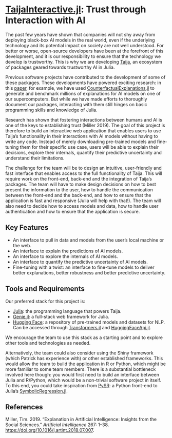 # [TaijaInteractive.jl](https://github.com/JuliaTrustworthyAI/TaijaInteractive.jl): Trust through Interaction with AI

The past few years have shown that companies will not shy away from deploying black-box AI models in the real world, even if the underlying technology and its potential impact on society are not well understood. For better or worse, open-source developers have been at the forefront of this development, and it is our responsibility to ensure that the technology we develop is trustworthy. This is why we are developing [Taija](https://github.com/JuliaTrustworthyAI), an ecosystem of packages geared towards trustworthy AI in Julia.

Previous software projects have contributed to the development of some of these packages. These developments have powered exciting research: in this [paper](https://arxiv.org/abs/2312.10648), for example, we have used [CounterfactualExplanations.jl](https://github.com/JuliaTrustworthyAI/CounterfactualExplanations.jl) to generate and benchmark millions of explanations for AI models on one of our supercomputers. But while we have made efforts to thoroughly document our packages, interacting with them still hinges on basic programming skills and knowledge of Julia.

Research has shown that fostering interactions between humans and AI is one of the keys to establishing trust (Miller 2019). The goal of this project is therefore to build an interactive web application that enables users to use Taija’s functionality in their interactions with AI models without having to write any code. Instead of merely downloading pre-trained models and fine-tuning them for their specific use case, users will be able to explain their decisions, explore their internals, quantify their predictive uncertainty and understand their limitations.

The challenge for the team will be to design an intuitive, user-friendly and fast interface that enables access to the full functionality of Taija. This will require work on the front-end, back-end and the integration of Taija’s packages. The team will have to make design decisions on how to best present the information to the user, how to handle the communication between the front-end and the back-end, and how to ensure that the application is fast and responsive (Julia will help with that!). The team will also need to decide how to access models and data, how to handle user authentication and how to ensure that the application is secure.

## Key Features

- An interface to pull in data and models from the user’s local machine or the web.
- An interface to explain the predictions of AI models.
- An interface to explore the internals of AI models.
- An interface to quantify the predictive uncertainty of AI models.
- Fine-tuning with a twist: an interface to fine-tune models to deliver better explanations, better robustness and better predictive uncertainty.

## Tools and Requirements

Our preferred stack for this project is:

- [Julia](https://julialang.org/): the programming language that powers Taija.
- [Genie.jl](https://genieframework.com/): a full-stack web framework for Julia.
- [Hugging Face](https://huggingface.co/): a repository of pre-trained models and datasets for NLP. Can be accessed through [Transformers.jl](https://chengchingwen.github.io/Transformers.jl/dev/getstarted/#Using-(HuggingFace)-Pre-trained-Models) and [HuggingFaceApi.jl](https://github.com/FluxML/HuggingFaceApi.jl).

We encourage the team to use this stack as a starting point and to explore other tools and technologies as needed.

Alternatively, the team could also consider using the Shiny framework (which Patrick has experience with) or other established frameworks. This would allow the team to build the application in R or Python, which might be more familiar to some team members. There is a substantial bottleneck involved here though: you would first need to build an interface between Julia and R/Python, which would be a non-trivial software project in itself. To this end, you could take inspiration from [PySR](https://github.com/MilesCranmer/PySR): a Python front-end to Julia’s [SymbolicRegression.jl](https://github.com/MilesCranmer/SymbolicRegression.jl).

## References

Miller, Tim. 2019. “Explanation in Artificial Intelligence: Insights from the Social Sciences.” *Artificial Intelligence* 267: 1–38. <https://doi.org/10.1016/j.artint.2018.07.007>.
